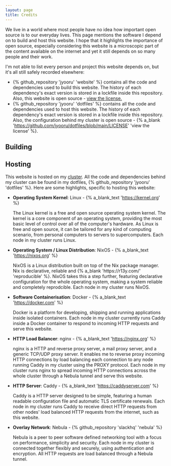 ```yaml
---
layout: page
title: Credits
---
```


We live in a world where most people have no idea how important open source is to our everyday lives. This page mentions the software I depend on to build and host this website. I hope that it highlights the importance of open source, especially considering this website is a microscopic part of the content available on the internet and yet it still depends on so many people and their work.

I'm not able to list every person and project this website depends on, but it's all still safely recorded elsewhere:

- {% github_repository 'jyooru' 'website' %} contains all the code and dependencies used to build this website. The history of each dependency's exact version is stored in a lockfile inside this repository. Also, this website is open source - <a href="{{ '/license' | url }}">view the license.</a>
- {% github_repository 'jyooru' 'dotfiles' %} contains all the code and dependencies used to host this website. The history of each dependency's exact version is stored in a lockfile inside this repository. Also, the configuration behind my cluster is open source - {% a_blank 'https://github.com/jyooru/dotfiles/blob/main/LICENSE' 'view the license' %}.

## Building

## Hosting

This website is hosted on my <a href="{{ '/projects/cluster' | url }}">cluster</a>. All the code and dependencies behind my cluster can be found in my dotfiles, {% github_repository 'jyooru' 'dotfiles' %}. Here are some highlights, specific to hosting this website:

- **Operating System Kernel**: Linux - {% a_blank_text 'https://kernel.org' %}
  <p>The Linux kernel is a free and open source operating system kernel. The kernel is a core component of an operating system, providing the most basic level of control over all of the computer's hardware. As Linux is free and open source, it can be tailored for any kind of computing scenario, from personal computers to servers to supercomputers. Each node in my cluster runs Linux.</p>
- **Operating System / Linux Distribution**: NixOS - {% a_blank_text 'https://nixos.org' %}
  <p>NixOS is a Linux distribution built on top of the Nix package manager. Nix is declarative, reliable and {% a_blank 'https://r13y.com/' 'reproducible' %}. NixOS takes this a step further, featuring declarative configuration for the whole operating system, making a system reliable and completely reprodcible. Each node in my cluster runs NixOS.
- **Software Containerisation**: Docker - {% a_blank_text 'https://docker.com' %}
  <p>Docker is a platform for developing, shipping and running applications inside isolated containers. Each node in my cluster currently runs Caddy inside a Docker container to respond to incoming HTTP requests and serve this website.</p>
- **HTTP Load Balancer**: nginx - {% a_blank_text 'https://nginx.org' %}
  <p>nginx is a HTTP and reverse proxy server, a mail proxy server, and a generic TCP/UDP proxy server. It enables me to reverse proxy incoming HTTP connections by load balancing each connection to any node running Caddy in my cluster using the PROXY protocol. Each node in my cluster runs nginx to spread incoming HTTP connections across the whole cluster through a Nebula tunnel and serve this website.</p>
- **HTTP Server**: Caddy - {% a_blank_text 'https://caddyserver.com' %}
  <p>Caddy is a HTTP server designed to be simple, featuring a human readable configuration file and automatic TLS certificate renewals. Each node in my cluster runs Caddy to receive direct HTTP requests from other nodes' load balanced HTTP requests from the internet, such as this website.</p>
- **Overlay Network**: Nebula - {% github_repository 'slackhq' 'nebula' %}
  <p>Nebula is a peer to peer software defined networking tool with a focus on performance, simplicity and security. Each node in my cluster is connected together flexibly and securely, using authentication and encryption. All HTTP requests are load balanced through a Nebula tunnel.</p>
